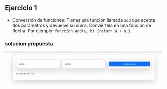 ## Ejercicio 1

* Conversión de funciones: Tienes una función llamada `add` que acepta dos parámetros y devuelve su suma. Conviértela en una función de flecha. Por ejemplo: `function add(a, b) {return a + b;}`.

### solucion propuesta
<img src = "images/ejercicio-1.png">
